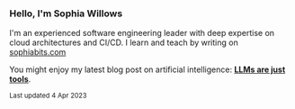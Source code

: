 ### Hello, I'm Sophia Willows

I'm an experienced software engineering leader with deep expertise on cloud architectures and CI/CD. I learn and teach by writing on [sophiabits.com](https://sophiabits.com/blog)

You might enjoy my latest blog post on artificial intelligence: **[LLMs are just tools](https://sophiabits.com/blog/llms-are-just-tools)**.

<sub>Last updated 4 Apr 2023</sub>
